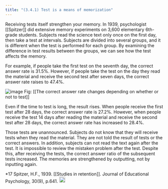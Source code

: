 ```yaml
---
title: "(3.4.1) Test is a means of memorization"
---
```


Receiving tests itself strengthen your memory. In 1939, psychologist [[Spitzer]] did extensive memory experiments on 3,600 elementary 6th-grade students. Subjects read the science text only once on the first day, then take a test at intervals. Subjects are divided into several groups, and it is different when the test is performed for each group. By examining the difference in test results between the groups, we can see how the test affects the memory.

For example, if people take the first test on the seventh day, the correct answer rate is 31.5%. However, if people take the test on the day they read the material and receive the second test after seven days, the correct answer rate raises to 47.4%.

![image](https://gyazo.com/72663b14e019af8ba3be1d2b53e3f087/thumb/1000)
Fig: [[The correct answer rate changes depending on whether or not to test]]

Even if the time to test is long, the result rises. When people receive the first test after 28 days, the correct answer rate is 27.2%. However, when people receive the test 14 days after reading the material and receive the second test after 28 days, the correct answer rate has increased to 28.4%.

Those tests are unannounced. Subjects do not know that they will receive tests when they read the material. They are not told the result of tests or the correct answers. In addition, subjects can not read the text again after the test. It is impossible to review the mistaken problem after the test. Despite this, after receiving the tests, the correct answer ratio of the subsequent tests increased. The memories are strengthened by outputting, not by inputting again.

*17 Spitzer, H.F., 1939. [[Studies in retention]]. Journal of Educational Psychology, 30(9), p.641.
<img src='https://scrapbox.io/api/pages/nishio/en/icon' alt='en.icon' height="19.5"/>